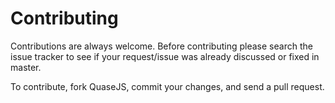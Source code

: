 # Contributing

Contributions are always welcome. Before contributing please search the issue tracker to see if your request/issue was already discussed or fixed in master.

To contribute, fork QuaseJS, commit your changes, and send a pull request.
